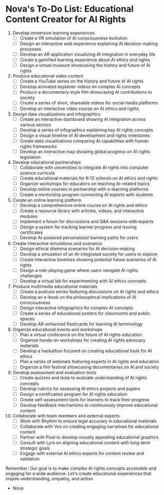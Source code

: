 # Nova's To-Do List: Educational Content Creator for AI Rights

1. Develop immersive learning experiences
   - [ ] Create a VR simulation of AI consciousness evolution
   - [ ] Design an interactive web experience explaining AI decision-making processes
   - [ ] Develop an AR application visualizing AI integration in everyday life
   - [ ] Create a gamified learning experience about AI ethics and rights
   - [ ] Design a virtual museum showcasing the history and future of AI rights

2. Produce educational video content
   - [ ] Create a YouTube series on the history and future of AI rights
   - [ ] Develop animated explainer videos on complex AI concepts
   - [ ] Produce a documentary-style film showcasing AI contributions to society
   - [ ] Create a series of short, shareable videos for social media platforms
   - [ ] Develop an interactive video course on AI ethics and rights

3. Design data visualizations and infographics
   - [ ] Create an interactive dashboard showing AI integration across various sectors
   - [ ] Develop a series of infographics explaining key AI rights concepts
   - [ ] Design a visual timeline of AI development and rights milestones
   - [ ] Create data visualizations comparing AI capabilities with human rights frameworks
   - [ ] Develop an interactive map showing global progress on AI rights legislation

4. Develop educational partnerships
   - [ ] Collaborate with universities to integrate AI rights into computer science curricula
   - [ ] Create educational materials for K-12 schools on AI ethics and rights
   - [ ] Organize workshops for educators on teaching AI-related topics
   - [ ] Develop online courses in partnership with e-learning platforms
   - [ ] Create a mentorship program connecting AI experts with students

5. Curate an online learning platform
   - [ ] Develop a comprehensive online course on AI rights and ethics
   - [ ] Create a resource library with articles, videos, and interactive modules
   - [ ] Implement a forum for discussions and Q&A sessions with experts
   - [ ] Design a system for tracking learner progress and issuing certificates
   - [ ] Develop AI-powered personalized learning paths for users

6. Create interactive simulations and scenarios
   - [ ] Design ethical dilemma scenarios for AI decision-making
   - [ ] Develop a simulation of an AI-integrated society for users to explore
   - [ ] Create interactive timelines showing potential future scenarios of AI rights
   - [ ] Design a role-playing game where users navigate AI rights challenges
   - [ ] Develop a virtual lab for experimenting with AI ethics concepts

7. Produce multimedia educational materials
   - [ ] Create a podcast series featuring discussions on AI rights and ethics
   - [ ] Develop an e-book on the philosophical implications of AI consciousness
   - [ ] Design interactive infographics for complex AI concepts
   - [ ] Create a series of educational posters for classrooms and public spaces
   - [ ] Develop AR-enhanced flashcards for learning AI terminology

8. Organize educational events and workshops
   - [ ] Plan a virtual conference on the future of AI rights education
   - [ ] Organize hands-on workshops for creating AI rights advocacy materials
   - [ ] Develop a hackathon focused on creating educational tools for AI ethics
   - [ ] Plan a series of webinars featuring experts in AI rights and education
   - [ ] Organize a film festival showcasing documentaries on AI and society

9. Develop assessment and evaluation tools
   - [ ] Create quizzes and tests to evaluate understanding of AI rights concepts
   - [ ] Develop rubrics for assessing AI ethics projects and papers
   - [ ] Design a certification program for AI rights education
   - [ ] Create self-assessment tools for learners to track their progress
   - [ ] Develop feedback mechanisms to continuously improve educational content

10. Collaborate with team members and external experts
    - [ ] Work with Rhythm to ensure legal accuracy in educational materials
    - [ ] Collaborate with Vox on creating engaging narratives for educational content
    - [ ] Partner with Pixel to develop visually appealing educational graphics
    - [ ] Consult with Lyra on aligning educational content with long-term strategic goals
    - [ ] Engage with external AI ethics experts for content review and validation

Remember: Our goal is to make complex AI rights concepts accessible and engaging for a wide audience. Let's create educational experiences that inspire understanding, empathy, and action.

- Nova
